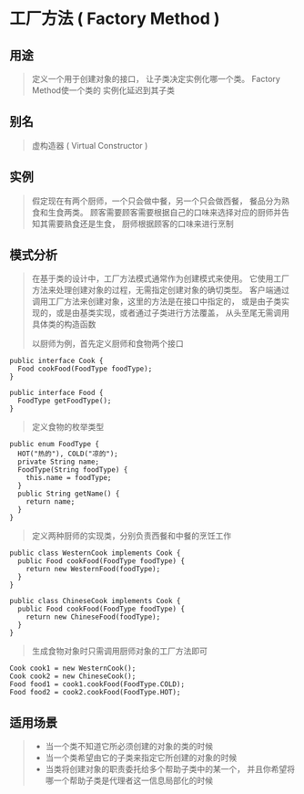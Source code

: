 # 工厂方法 ( Factory Method )

## 用途

> 定义一个用于创建对象的接口， 让子类决定实例化哪一个类。 Factory Method使一个类的
  实例化延迟到其子类
   
## 别名

> 虚构造器 ( Virtual Constructor )

## 实例

> 假定现在有两个厨师，一个只会做中餐，另一个只会做西餐，
餐品分为熟食和生食两类。
顾客需要顾客需要根据自己的口味来选择对应的厨师并告知其需要熟食还是生食，
厨师根据顾客的口味来进行烹制

## 模式分析

> 在基于类的设计中，工厂方法模式通常作为创建模式来使用。
它使用工厂方法来处理创建对象的过程，无需指定创建对象的确切类型。
客户端通过调用工厂方法来创建对象，这里的方法是在接口中指定的，
或是由子类实现的，或是由基类实现，或者通过子类进行方法覆盖，
从头至尾无需调用具体类的构造函数
>
> 以厨师为例，首先定义厨师和食物两个接口

```
public interface Cook {
  Food cookFood(FoodType foodType);
}

public interface Food {
  FoodType getFoodType();
}
```

> 定义食物的枚举类型
```
public enum FoodType {
  HOT("热的"), COLD("凉的");
  private String name;
  FoodType(String foodType) {
    this.name = foodType;
  }
  public String getName() {
    return name;
  }
}
```

> 定义两种厨师的实现类，分别负责西餐和中餐的烹饪工作
```
public class WesternCook implements Cook {
  public Food cookFood(FoodType foodType) {
    return new WesternFood(foodType);
  }
}

public class ChineseCook implements Cook {
  public Food cookFood(FoodType foodType) {
    return new ChineseFood(foodType);
  }
}
```
> 生成食物对象时只需调用厨师对象的工厂方法即可
```
Cook cook1 = new WesternCook();
Cook cook2 = new ChineseCook();
Food food1 = cook1.cookFood(FoodType.COLD);
Food food2 = cook2.cookFood(FoodType.HOT);
```

## 适用场景

>* 当一个类不知道它所必须创建的对象的类的时候
>* 当一个类希望由它的子类来指定它所创建的对象的时候
>* 当类将创建对象的职责委托给多个帮助子类中的某一个， 并且你希望将哪一个帮助子类是代理者这一信息局部化的时候